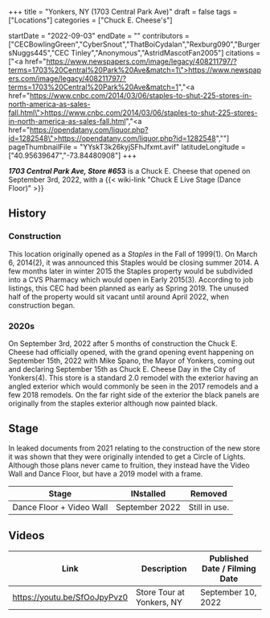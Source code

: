 +++
title = "Yonkers, NY (1703 Central Park Ave)"
draft = false
tags = ["Locations"]
categories = ["Chuck E. Cheese's"]


startDate = "2022-09-03"
endDate = ""
contributors = ["CECBowlingGreen","CyberSnout","ThatBoiCydalan","Rexburg090","BurgersNuggs445","CEC Tinley","Anonymous","AstridMascotFan2005"]
citations = ["<a href=\"https://www.newspapers.com/image/legacy/408211797/?terms=1703%20Central%20Park%20Ave&match=1\">https://www.newspapers.com/image/legacy/408211797/?terms=1703%20Central%20Park%20Ave&match=1</a>","<a href=\"https://www.cnbc.com/2014/03/06/staples-to-shut-225-stores-in-north-america-as-sales-fall.html\">https://www.cnbc.com/2014/03/06/staples-to-shut-225-stores-in-north-america-as-sales-fall.html</a>","<a href=\"https://opendatany.com/liquor.php?id=1282548\">https://opendatany.com/liquor.php?id=1282548</a>","<ref></ref>"]
pageThumbnailFile = "YYskT3k26kyjSFhJfxmt.avif"
latitudeLongitude = ["40.95639647","-73.84480908"]
+++

***1703 Central Park Ave, Store #65*3** is a Chuck E. Cheese that opened on September 3rd, 2022, with a {{< wiki-link "Chuck E Live Stage (Dance Floor)" >}}

## History

### Construction

This location originally opened as a *Staples* in the Fall of 1999(1). On March 6, 2014(2), it was announced this Staples would be closing summer 2014. A few months later in winter 2015 the Staples property would be subdivided into a CVS Pharmacy which would open in Early 2015(3). According to job listings, this CEC had been planned as early as Spring 2019. The unused half of the property would sit vacant until around April 2022, when construction began.

### 2020s

On September 3rd, 2022 after 5 months of construction the Chuck E. Cheese had officially opened, with the grand opening event happening on September 15th, 2022 with Mike Spano, the Mayor of Yonkers, coming out and declaring September 15th as Chuck E. Cheese Day in the City of Yonkers(4). This store is a standard 2.0 remodel with the exterior having an angled exterior which would commonly be seen in the 2017 remodels and a few 2018 remodels. On the far right side of the exterior the black panels are originally from the staples exterior although now painted black.

## Stage

In leaked documents from 2021 relating to the construction of the new store it was shown that they were originally intended to get a Circle of Lights. Although those plans never came to fruition, they instead have the Video Wall and Dance Floor, but have a 2019 model with a frame.

| Stage                    | INstalled      | Removed       |
|--------------------------|----------------|---------------|
| Dance Floor + Video Wall | September 2022 | Still in use. |

## Videos

| Link                         | Description               | Published Date / Filming Date |
|------------------------------|---------------------------|-------------------------------|
| https://youtu.be/SfOoJpyPvz0 | Store Tour at Yonkers, NY | September 10, 2022            |